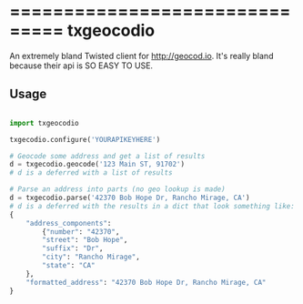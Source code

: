 ===============================
txgeocodio
===============================
An extremely bland Twisted client for http://geocod.io. It's really bland because their api is SO EASY TO USE.

Usage
------
```python

import txgeocodio

txgecodio.configure('YOURAPIKEYHERE')

# Geocode some address and get a list of results
d = txgecodio.geocode('123 Main ST, 91702')
# d is a deferred with a list of results

# Parse an address into parts (no geo lookup is made)
d = txgecodio.parse('42370 Bob Hope Dr, Rancho Mirage, CA')
# d is a deferred with the results in a dict that look something like:
{
    "address_components":
        {"number": "42370",
        "street": "Bob Hope",
        "suffix": "Dr",
        "city": "Rancho Mirage",
        "state": "CA"
    },
    "formatted_address": "42370 Bob Hope Dr, Rancho Mirage, CA"
}

```
